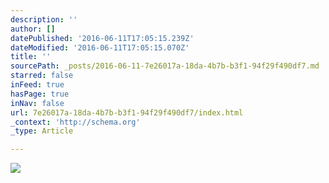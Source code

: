 ```yaml
---
description: ''
author: []
datePublished: '2016-06-11T17:05:15.239Z'
dateModified: '2016-06-11T17:05:15.070Z'
title: ''
sourcePath: _posts/2016-06-11-7e26017a-18da-4b7b-b3f1-94f29f490df7.md
starred: false
inFeed: true
hasPage: true
inNav: false
url: 7e26017a-18da-4b7b-b3f1-94f29f490df7/index.html
_context: 'http://schema.org'
_type: Article

---
```

![](https://the-grid-user-content.s3-us-west-2.amazonaws.com/6b8011ce-a58b-4cbc-8e9b-ed395c4d93ad.jpg)